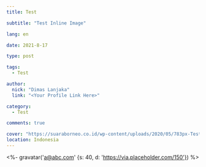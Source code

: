 ```yaml
---
title: Test

subtitle: "Test Inline Image"

lang: en

date: 2021-8-17

type: post

tags:
  - Test

author:
  nick: "Dimas Lanjaka"
  link: "<Your Profile Link Here>"

category:
  - Test

comments: true

cover: "https://suaraborneo.co.id/wp-content/uploads/2020/05/783px-Test-Logo.svg_.png"
location: Indonesia
---
```


<%- gravatar('a@abc.com' {s: 40, d: 'https://via.placeholder.com/150'}) %>
